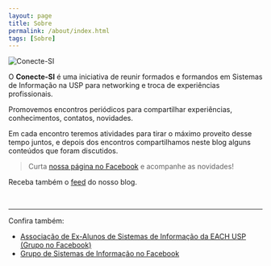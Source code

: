 ```yaml
---
layout: page
title: Sobre
permalink: /about/index.html
tags: [Sobre]
---
```

  <img src="{{ site.url }}/images/banner_conecteSI.jpg" alt="Conecte-SI">


O **Conecte-SI** é uma iniciativa de reunir formados e formandos em Sistemas de Informação na USP para networking e troca de experiências profissionais.

Promovemos encontros periódicos para compartilhar experiências, conhecimentos, contatos, novidades.

Em cada encontro teremos atividades para tirar o máximo proveito desse tempo juntos, e depois dos encontros compartilhamos neste blog alguns conteúdos que foram discutidos.

>
> Curta [nossa página no Facebook](https://www.facebook.com/conectesiusp/) e acompanhe as novidades!
>

Receba também o <a href="{{ site.url }}/feed.xml" title="Atom/RSS feed"><i class="icon-rss"></i>feed</a> do nosso blog.

&nbsp;

---

Confira também:

- [Associação de Ex-Alunos de Sistemas de Informação da EACH USP (Grupo no Facebook)](https://www.facebook.com/groups/413654168773284/)
- [Grupo de Sistemas de Informação no Facebook](https://www.facebook.com/groups/siusp/)
 